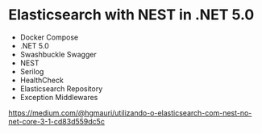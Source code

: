 # Elasticsearch with NEST in .NET 5.0
- Docker Compose
- .NET 5.0
- Swashbuckle Swagger
- NEST
- Serilog
- HealthCheck
- Elasticsearch Repository
- Exception Middlewares

https://medium.com/@hgmauri/utilizando-o-elasticsearch-com-nest-no-net-core-3-1-cd83d559dc5c
